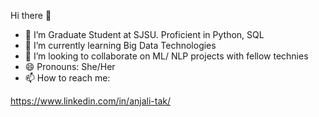 Hi there 👋

- 🔭 I’m Graduate Student at SJSU. Proficient in Python, SQL
- 🌱 I’m currently learning Big Data Technologies
- 👯 I’m looking to collaborate on ML/ NLP projects with fellow technies 
- 😄 Pronouns: She/Her
- 📫 How to reach me: 

https://www.linkedin.com/in/anjali-tak/ 


